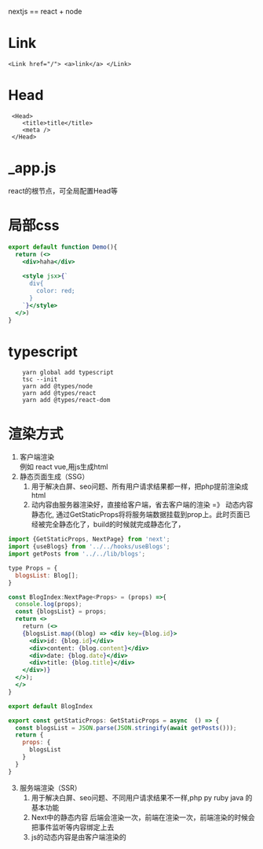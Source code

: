 nextjs == react + node

# Link
````
<Link href="/"> <a>link</a> </Link>
````

# Head

````
 <Head>
    <title>title</title>
    <meta />
 </Head>
````

# _app.js
react的根节点，可全局配置Head等

# 局部css
````jsx
export default function Demo(){
  return (<>
    <div>haha</div>
    
    <style jsx>{`
      div{
        color: red;
      }
    `}</style>
  </>)
}
````

# typescript
````
    yarn global add typescript
    tsc --init
    yarn add @types/node 
    yarn add @types/react
    yarn add @types/react-dom
````
# 渲染方式
1. 客户端渲染
   <br/>例如 react vue,用js生成html
2. 静态页面生成（SSG）
   1. 用于解决白屏、seo问题、所有用户请求结果都一样，把php提前渲染成html
   2. 动内容由服务器渲染好，直接给客户端，省去客户端的渲染 =》 动态内容静态化,
   通过GetStaticProps将将服务端数据挂载到prop上。此时页面已经被完全静态化了，build的时候就完成静态化了，
   

````jsx
import {GetStaticProps, NextPage} from 'next';
import {useBlogs} from '../../hooks/useBlogs';
import getPosts from '../../lib/blogs';

type Props = {
  blogsList: Blog[];
}

const BlogIndex:NextPage<Props> = (props) =>{
  console.log(props);
  const {blogsList} = props;
  return <>
    return (<>
    {blogsList.map((blog) => <div key={blog.id}>
      <div>id: {blog.id}</div>
      <div>content: {blog.content}</div>
      <div>date: {blog.date}</div>
      <div>title: {blog.title}</div>
    </div>)}
  </>);
  </>
}

export default BlogIndex

export const getStaticProps: GetStaticProps = async  () => {
  const blogsList = JSON.parse(JSON.stringify(await getPosts()));
  return {
    props: {
      blogsList
    }
  }
}
````

3. 服务端渲染（SSR）
   1. 用于解决白屏、seo问题、不同用户请求结果不一样,php py ruby java 的基本功能
   2. Next中的静态内容 后端会渲染一次，前端在渲染一次，前端渲染的时候会把事件监听等内容绑定上去
   3. js的动态内容是由客户端渲染的


